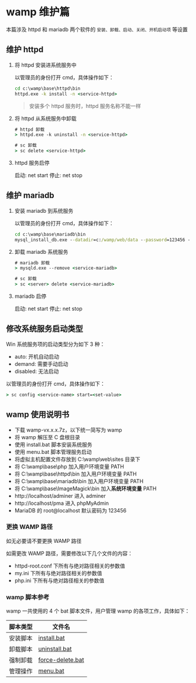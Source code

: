 # wamp 维护篇

本篇涉及 httpd 和 mariadb 两个软件的 `安装、卸载、启动、关闭、开机启动项` 等设置

## 维护 httpd

1. 将 httpd 安装进系统服务中

    以管理员的身份打开 cmd，具体操作如下：

    ```cmd
    cd c:\wamp\base\httpd\bin
    httpd.exe -k install -n <service-httpd>
    ```

    > 安装多个 httpd 服务时，httpd 服务名称不能一样

2. 将 httpd 从系统服务中卸载

    ```cmd
    # httpd 卸载
    > httpd.exe -k uninstall -n <service-httpd>

    # sc 卸载
    > sc delete <service-httpd>
    ```

3. httpd 服务启停

    启动: net start <service-httpd>
    停止: net stop <service-httpd>

## 维护 mariadb

1. 安装 mariadb 到系统服务

    以管理员的身份打开 cmd，具体操作如下：

    ```cmd
    cd c:\wamp\base\mariadb\bin
    mysql_install_db.exe --datadir=c:/wamp/web/data --password=123456 --config=c:/wamp/base/mariadb/my.ini --service=mariadb
    ```

2. 卸载 mariadb 系统服务

    ```cmd
    # mariadb 卸载
    > mysqld.exe --remove <service-mariadb>

    # sc 卸载
    > sc <server> delete <service-mariadb>
    ```

3. mariadb 启停

    启动: net start <service-mariadb>
    停止: net stop <service-mariadb>

## 修改系统服务启动类型

Win 系统服务项的启动类型分为如下 3 种：

-   auto: 开机自动启动
-   demand: 需要手动启动
-   disabled: 无法启动

以管理员的身份打开 cmd，具体操作如下：

```cmd
> sc config <service-name> start=<set-value>
```

## wamp 使用说明书

-   下载 wamp-vx.x.x.7z，以下统一简写为 wamp
-   将 wamp 解压至 C 盘根目录
-   使用 install.bat 脚本安装系统服务
-   使用 menu.bat 脚本管理服务启动
-   将虚拟主机配置文件存放到 C:\wamp\web\sites 目录下
-   将 C:\wamp\base\php 加入用户环境变量 PATH
-   将 C:\wamp\base\httpd\bin 加入用户环境变量 PATH
-   将 C:\wamp\base\mariadb\bin 加入用户环境变量 PATH
-   将 C:\wamp\base\ImageMagick\bin 加入**系统环境变量** PATH
-   http://localhost/adminer 进入 adminer
-   http://localhost/pma 进入 phpMyAdmin
-   MariaDB 的 root@localhost 默认密码为 123456

### 更换 WAMP 路径

如无必要请不要更换 WAMP 路径

如需更改 WAMP 路径，需要修改以下几个文件的内容：

-   httpd-root.conf 下所有与绝对路径相关的参数值
-   my.ini 下所有与绝对路径相关的参数值
-   php.ini 下所有与绝对路径相关的参数值

### wamp 脚本参考

wamp 一共使用的 4 个 bat 脚本文件，用户管理 wamp 的各项工作，具体如下：

| 脚本类型 | 文件名                                           |
| -------- | ------------------------------------------------ |
| 安装脚本 | [install.bat](./soucre/install.bat.md)           |
| 卸载脚本 | [uninstall.bat](./soucre/uninstall.bat.md)       |
| 强制卸载 | [force-delete.bat](./soucre/force-delete.bat.md) |
| 管理操作 | [menu.bat](./soucre/menu.bat.md)                 |
